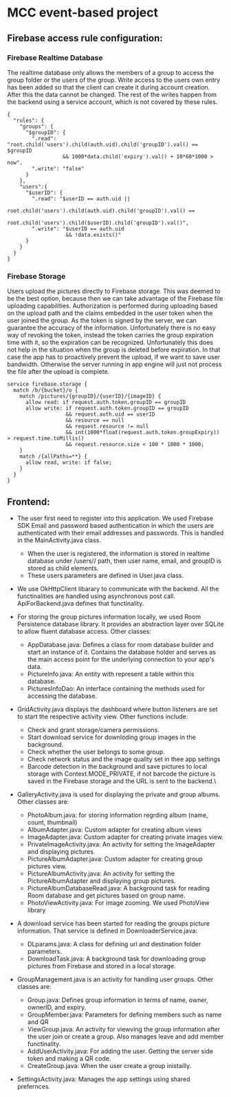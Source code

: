 # MCC event-based project

## Firebase access rule configuration:
### Firebase Realtime Database
The realtime database only allows the members of a group to access the group
folder or the users of the group. Write access to the users own entry has
been added so that the client can create it during account creation. After
this the data cannot be changed. The rest of the writes happen from the
backend using a service account, which is not covered by these rules.

    {
      "rules": {
        "groups": {
          "$groupID": {
            ".read": "root.child('users').child(auth.uid).child('groupID').val() == $groupID
                      && 1000*data.child('expiry').val() + 10*60*1000 > now",
            ".write": "false"
          }
        },
        "users":{
          "$userID": {
            ".read": "$userID == auth.uid ||
                      root.child('users').child(auth.uid).child('groupID').val() ==
                      root.child('users').child($userID).child('groupID').val()",
            ".write": "$userID == auth.uid
                       && !data.exists()"
          }
        }
      }
    }

### Firebase Storage
Users upload the pictures directly to Firebase storage. This was deemed to
be the best option, because then we can take advantage of the Firebase
file uploading capabilities. Authorization is performed during uploading
based on the upload path and the claims embedded in the user token when
the user joined the group. As the token is signed by the server, we can
guarantee the accuracy of the information. Unfortunately there is no easy
way of revoking the token, instead the token carries the group expiration
time with it, so the expiration can be recognized. Unfortunately this does
not help in the situation when the group is deleted before expiration.
In that case the app has to proactively prevent the upload, if we want
to save user bandwidth. Otherwise the server running in app engine will
just not process the file after the upload is complete.

    service firebase.storage {
      match /b/{bucket}/o {
        match /pictures/{groupID}/{userID}/{imageID} {
          allow read: if request.auth.token.groupID == groupID
          allow write: if request.auth.token.groupID == groupID
                       && request.auth.uid == userID
                       && resource == null
                       && request.resource != null
                       && int(1000*float(request.auth.token.groupExpiry)) > request.time.toMillis()
                       && request.resource.size < 100 * 1000 * 1000;
        }
        match /{allPaths=**} {
          allow read, write: if false;
        }
      }
    }



## Frontend:

* The user first need to register into this application. We used Firebase SDK Email and password based authentication in which the users are authenticated with their email addresses and passwords. This is handled in the MainActivity.java class.

	- When the user is registered, the information is stored in realtime database under /users/<userID>/ path, then user name, email, and groupID is stored as child elements.
	- These users parameters are defined in User.java class.

* We use OkHttpClient libarary to communicate with the backend. All the functinalities are handled using asynchronous post call. ApiForBackend.java defines that functinality.
	
* For storing the group pictures information locally, we used Room Persistence database library. It provides an abstraction layer over SQLite to allow fluent database access. Other classes:

	- AppDatabase.java: Defines a class for room database builder and start an instance of it. Contains the database holder and serves as the main access point for the underlying connection to your app's data.
	- PictureInfo.java: An entity with represent a table within this database.
	- PicturesInfoDao: An interface containing the methods used for accessing the database. 

* GridActivity.java displays the dashboard where button listeners are set to start the respective activity view. Other functions include:

	- Check and grant storage/camera permissions.
	- Start download service for downloding group images in the background.
	- Check whether the user belongs to some group.
	- Check network status and the image quality set in thee app settings
	- Barcode detection in the background and save pictures to local storage with Context.MODE_PRIVATE, if not barcode the picture is saved in the Firebase storage and the URL is sent to the backend.\
	
* GalleryActivity.java is used for displaying the private and group albums. Other classes are:

	- PhotoAlbum.java: for storing information regrding album (name, count, thumbnail)
	- AlbumAdapter.java: Custom adapter for creating album views
	- ImageAdapter.java: Custom adapter for creating private images view.
	- PrivateImageActivity.java: An activity for setting the ImageAdapter and displaying pictures.
	- PictureAlbumAdapter.java: Custom adapter for creating group pictures view.
	- PictureAlbumActivity.java: An activity for setting the PictureAlbumAdapter and displaying group pictures.
	- PictureAlbumDatabaseRead.java: A background task for reading Room database and get pictures based on group name.
	- PhotoViewActivity.java: For image zooming. We used PhotoView library
	
* A download service has been started for reading the groups picture information. That service is defined in DownloaderService.java:

	- DLparams.java: A class for defining url and destination folder parameters.
	- DownloadTask.java: A background task for downloading group pictures from Firebase and stored in a local storage.

* GroupManagement.java is an activity for handling user groups. Other classes are:

	- Group.java: Defines group information in terms of name, owner, ownerID, and expiry.
	- GroupMember.java: Parameters for defining members such as name and QR
	- ViewGroup.java: An activity for viewving the group information after the user join or create a group. Also manages leave and add member functinality.
	- AddUserActivity.java: For adding the user. Getting the server side token and making a QR code.
	- CreateGroup.java: When the user create a group inistailly.
	
* SettingsActivity.java: Manages the app settings using shared prefernces.